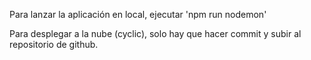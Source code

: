 Para lanzar la aplicación en local, ejecutar 'npm run nodemon'

Para desplegar a la nube (cyclic), solo hay que hacer commit y subir al repositorio de github.
